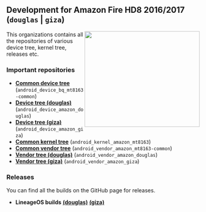 ## Development for Amazon Fire HD8 2016/2017 (`douglas` | `giza`) 
<img align="right" width="300" height="250" src="https://i.imgur.com/NuxMvvv.png">

This organizations contains all the repositories of various device tree, kernel tree, releases etc.

### Important repositories
* [**Common device tree**](https://github.com/mt8163-dev/android_device_amazon_mt8163-common) (`android_device_bq_mt8163-common`)
* [**Device tree (douglas)**](https://github.com/mt8163-dev/android_device_amazon_douglas) (`android_device_amazon_douglas`)
* [**Device tree (giza)**](https://github.com/mt8163-dev/android_device_amazon_giza) (`android_device_amazon_giza`)
* [**Common kernel tree**](https://github.com/mt8163-dev/android_kernel_amazon_mt8163) (`android_kernel_amazon_mt8163`)
* [**Common vendor tree**](https://github.com/mt8163-dev/android_vendor_amazon_mt8163-common) (`android_vendor_amazon_mt8163-common`)
* [**Vendor tree (douglas)**](https://github.com/mt8163-dev/android_vendor_amazon_douglas) (`android_vendor_amazon_douglas`)
* [**Vendor tree (giza)**](https://github.com/mt8163-dev/android_vendor_amazon_giza) (`android_vendor_amazon_giza`)

### Releases
You can find all the builds on the GitHub page for releases.
* **LineageOS builds** [**(douglas)**](https://github.com/mt8163-dev/android_device_amazon_douglas/tags) [**(giza)**](https://github.com/mt8163-dev/android_device_amazon_giza/tags)
